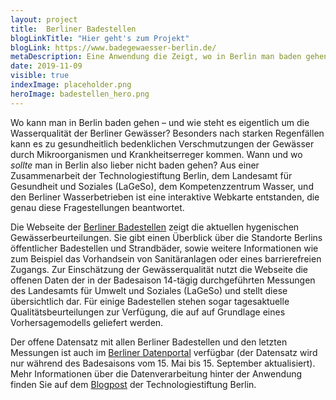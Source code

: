 ```yaml
---
layout: project
title:  Berliner Badestellen
blogLinkTitle: "Hier geht's zum Projekt"
blogLink: https://www.badegewaesser-berlin.de/
metaDescription: Eine Anwendung die Zeigt, wo in Berlin man baden gehen kann, und was die Wasserqualität dort ist.
date: 2019-11-09
visible: true
indexImage: placeholder.png
heroImage: badestellen_hero.png
---
```


Wo kann man in Berlin baden gehen – und wie steht es eigentlich um die Wasserqualität der Berliner Gewässer? Besonders nach starken Regenfällen kann es zu gesundheitlich bedenklichen Verschmutzungen der Gewässer durch Mikroorganismen und Krankheitserreger kommen. Wann und wo *sollte* man in Berlin also lieber nicht baden gehen? Aus einer Zusammenarbeit der Technologiestiftung Berlin, dem Landesamt für Gesundheit und Soziales (LaGeSo), dem Kompetenzzentrum Wasser, und den Berliner Wasserbetrieben ist eine interaktive Webkarte entstanden, die genau diese Fragestellungen beantwortet.

Die Webseite der [Berliner Badestellen](http://badegewaesser-berlin.de/) zeigt die aktuellen hygenischen Gewässerbeurteilungen. Sie gibt einen Überblick über die Standorte Berlins öffentlicher Badestellen und Strandbäder, sowie weitere Informationen wie zum Beispiel das Vorhandsein von Sanitäranlagen oder eines barrierefreien Zugangs. Zur Einschätzung der Gewässerqualität nutzt die Webseite die offenen Daten der in der Badesaison 14-tägig durchgeführten Messungen des Landesamts für Umwelt und Soziales (LaGeSo) und stellt diese übersichtlich dar. Für einige Badestellen stehen sogar tagesaktuelle Qualitätsbeurteilungen zur Verfügung, die auf auf Grundlage eines Vorhersagemodells geliefert werden.

Der offene Datensatz mit allen Berliner Badestellen und den letzten Messungen ist auch im [Berliner Datenportal](https://daten.berlin.de/datensaetze/liste-der-badestellen) verfügbar (der Datensatz wird nur während des Badesaisons vom 15. Mai bis 15. September aktualisiert). Mehr Informationen über die Datenverarbeitung hinter der Anwendung finden Sie auf dem [Blogpost](https://lab.technologiestiftung-berlin.de/projects/bathing-water/de/) der Technologiestiftung Berlin.
